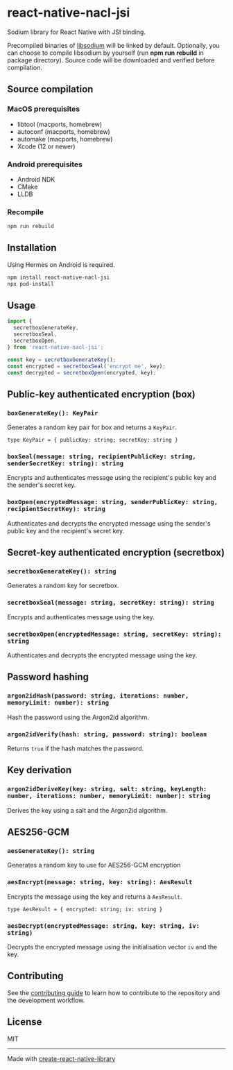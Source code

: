 # react-native-nacl-jsi

Sodium library for React Native with JSI binding.

Precompiled binaries of [libsodium](https://libsodium.org) will be linked by default.
Optionally, you can choose to compile libsodium by yourself (run **npm&nbsp;run&nbsp;rebuild** in package directory). Source code will be downloaded and verified before compilation.

## Source compilation

### MacOS prerequisites

- libtool (macports, homebrew)
- autoconf (macports, homebrew)
- automake (macports, homebrew)
- Xcode (12 or newer)

### Android prerequisites

- Android NDK
- CMake
- LLDB

### Recompile

```sh
npm run rebuild
```

## Installation

Using Hermes on Android is required.

```sh
npm install react-native-nacl-jsi
npx pod-install
```

## Usage

```js
import {
  secretboxGenerateKey,
  secretboxSeal,
  secretboxOpen,
} from 'react-native-nacl-jsi';

const key = secretboxGenerateKey();
const encrypted = secretboxSeal('encrypt me', key);
const decrypted = secretboxOpen(encrypted, key);
```

## Public-key authenticated encryption (box)

### `boxGenerateKey(): KeyPair`

Generates a random key pair for box and returns a `KeyPair`.

`type KeyPair = { publicKey: string; secretKey: string }`

### `boxSeal(message: string, recipientPublicKey: string, senderSecretKey: string): string`

Encrypts and authenticates message using the recipient's public key and the sender's secret key.

### `boxOpen(encryptedMessage: string, senderPublicKey: string, recipientSecretKey): string`

Authenticates and decrypts the encrypted message using the sender's public key and the recipient's secret key.

## Secret-key authenticated encryption (secretbox)

### `secretboxGenerateKey(): string`

Generates a random key for secretbox.

### `secretboxSeal(message: string, secretKey: string): string`

Encrypts and authenticates message using the key.

### `secretboxOpen(encryptedMessage: string, secretKey: string): string`

Authenticates and decrypts the encrypted message using the key.

## Password hashing

### `argon2idHash(password: string, iterations: number, memoryLimit: number): string`

Hash the password using the Argon2id algorithm.

### `argon2idVerify(hash: string, password: string): boolean`

Returns `true` if the hash matches the password.

## Key derivation

### `argon2idDeriveKey(key: string, salt: string, keyLength: number, iterations: number, memoryLimit: number): string`

Derives the key using a salt and the Argon2id algorithm.

## AES256-GCM

### `aesGenerateKey(): string`

Generates a random key to use for AES256-GCM encryption

### `aesEncrypt(message: string, key: string): AesResult`

Encrypts the message using the key and returns a `AesResult`.

`type AesResult = { encrypted: string; iv: string }`

### `aesDecrypt(encryptedMessage: string, key: string, iv: string)`

Decrypts the encrypted message using the initialisation vector `iv` and the key.

## Contributing

See the [contributing guide](CONTRIBUTING.md) to learn how to contribute to the repository and the development workflow.

## License

MIT

---

Made with [create-react-native-library](https://github.com/callstack/react-native-builder-bob)
